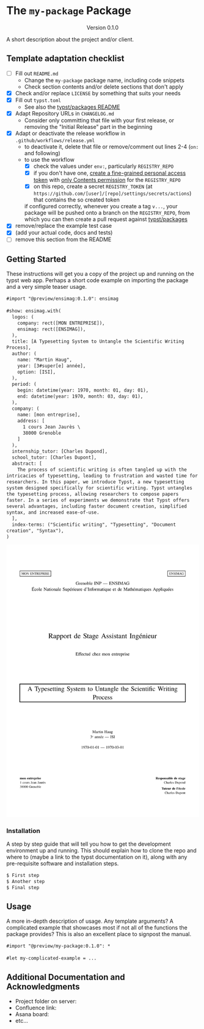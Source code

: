 # The `my-package` Package
<div align="center">Version 0.1.0</div>

A short description about the project and/or client.

## Template adaptation checklist

- [ ] Fill out `README.md`
  - Change the `my-package` package name, including code snippets
  - Check section contents and/or delete sections that don't apply
- [x] Check and/or replace `LICENSE` by something that suits your needs
- [x] Fill out `typst.toml`
  - See also the [typst/packages README](https://github.com/typst/packages/?tab=readme-ov-file#package-format)
- [x] Adapt Repository URLs in `CHANGELOG.md`
  - Consider only committing that file with your first release, or removing the "Initial Release" part in the beginning
- [x] Adapt or deactivate the release workflow in `.github/workflows/release.yml`
  - to deactivate it, delete that file or remove/comment out lines 2-4 (`on:` and following)
  - to use the workflow
    - [x] check the values under `env:`, particularly `REGISTRY_REPO`
    - [x] if you don't have one, [create a fine-grained personal access token](https://github.com/settings/tokens?type=beta) with [only Contents permission](https://stackoverflow.com/a/75116350/371191) for the `REGISTRY_REPO`
    - [x] on this repo, create a secret `REGISTRY_TOKEN` (at `https://github.com/[user]/[repo]/settings/secrets/actions`) that contains the so created token

    if configured correctly, whenever you create a tag `v...`, your package will be pushed onto a branch on the `REGISTRY_REPO`, from which you can then create a pull request against [typst/packages](https://github.com/typst/packages/)
- [x] remove/replace the example test case
- [x] (add your actual code, docs and tests)
- [ ] remove this section from the README

## Getting Started

These instructions will get you a copy of the project up and running on the typst web app. Perhaps a short code example on importing the package and a very simple teaser usage.

```typ
#import "@preview/ensimag:0.1.0": ensimag

#show: ensimag.with(
  logos: (
    company: rect([MON ENTREPRISE]),
    ensimag: rect([ENSIMAG]),
  ),
  title: [A Typesetting System to Untangle the Scientific Writing Process],
  author: (
    name: "Martin Haug",
    year: [3#super[e] année],
    option: [ISI],
  ),
  period: (
    begin: datetime(year: 1970, month: 01, day: 01),
    end: datetime(year: 1970, month: 03, day: 01),
  ),
  company: (
    name: [mon entreprise],
    address: [
      1 cours Jean Jaurès \
      38000 Grenoble
    ]
  ),
  internship_tutor: [Charles Dupond],
  school_tutor: [Charles Dupont],
  abstract: [
    The process of scientific writing is often tangled up with the intricacies of typesetting, leading to frustration and wasted time for researchers. In this paper, we introduce Typst, a new typesetting system designed specifically for scientific writing. Typst untangles the typesetting process, allowing researchers to compose papers faster. In a series of experiments we demonstrate that Typst offers several advantages, including faster document creation, simplified syntax, and increased ease-of-use.
  ],
  index-terms: ("Scientific writing", "Typesetting", "Document creation", "Syntax"),
)
```

<picture>
  <source media="(prefers-color-scheme: dark)" srcset="./thumbnail-dark.svg">
  <img src="./thumbnail-light.svg">
</picture>

### Installation

A step by step guide that will tell you how to get the development environment up and running. This should explain how to clone the repo and where to (maybe a link to the typst documentation on it), along with any pre-requisite software and installation steps.

```
$ First step
$ Another step
$ Final step
```

## Usage

A more in-depth description of usage. Any template arguments? A complicated example that showcases most if not all of the functions the package provides? This is also an excellent place to signpost the manual.

```typ
#import "@preview/my-package:0.1.0": *

#let my-complicated-example = ...
```

## Additional Documentation and Acknowledgments

* Project folder on server:
* Confluence link:
* Asana board:
* etc...
